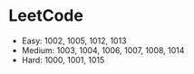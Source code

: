 # LeetCode

- Easy: 1002, 1005, 1012, 1013
- Medium: 1003, 1004, 1006, 1007, 1008, 1014
- Hard: 1000, 1001, 1015

